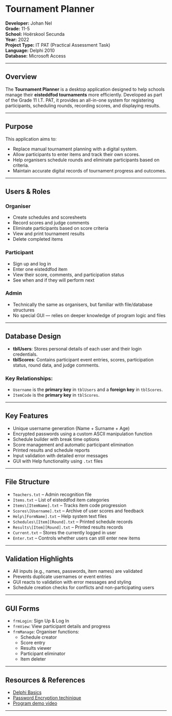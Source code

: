 # Tournament Planner

**Developer:** Johan Nel  
**Grade:** 11-5  
**School:** Hoërskool Secunda  
**Year:** 2022  
**Project Type:** IT PAT (Practical Assessment Task)  
**Language:** Delphi 2010  
**Database:** Microsoft Access

---

## Overview

The **Tournament Planner** is a desktop application designed to help schools manage their **eisteddfod tournaments** more efficiently. Developed as part of the Grade 11 I.T. PAT, it provides an all-in-one system for registering participants, scheduling rounds, recording scores, and displaying results.

---

## Purpose

This application aims to:
- Replace manual tournament planning with a digital system.
- Allow participants to enter items and track their own scores.
- Help organisers schedule rounds and eliminate participants based on criteria.
- Maintain accurate digital records of tournament progress and outcomes.

---

## Users & Roles

### Organiser
- Create schedules and scoresheets
- Record scores and judge comments
- Eliminate participants based on score criteria
- View and print tournament results
- Delete completed items

### Participant
- Sign up and log in
- Enter one eisteddfod item
- View their score, comments, and participation status
- See when and if they will perform next

### Admin
- Technically the same as organisers, but familiar with file/database structures
- No special GUI — relies on deeper knowledge of program logic and files

---

## Database Design

- **tblUsers**: Stores personal details of each user and their login credentials.
- **tblScores**: Contains participant event entries, scores, participation status, round data, and judge comments.

### Key Relationships:
- `Username` is the **primary key** in `tblUsers` and a **foreign key** in `tblScores`.
- `ItemCode` is the **primary key** in `tblScores`.

---

## Key Features

- Unique username generation (Name + Surname + Age)
- Encrypted passwords using a custom ASCII manipulation function
- Schedule builder with break time options
- Score management and automatic participant elimination
- Printed results and schedule reports
- Input validation with detailed error messages
- GUI with Help functionality using `.txt` files

---

## File Structure

- `Teachers.txt` – Admin recognition file
- `Items.txt` – List of eisteddfod item categories
- `Items\[ItemName].txt` – Tracks item code progression
- `Scores\[Username].txt` – Archive of user scores and feedback
- `Help\[FormName].txt` – Help system text files
- `Schedules\[Item][Round].txt` – Printed schedule records
- `Results\[Item][Round].txt` – Printed results records
- `Current.txt` – Stores the currently logged in user
- `Enter.txt` – Controls whether users can still enter new items

---

## Validation Highlights

- All inputs (e.g., names, passwords, item names) are validated
- Prevents duplicate usernames or event entries
- GUI reacts to validation with error messages and styling
- Schedule creation checks for conflicts and non-participating users

---

## GUI Forms

- `frmLogin`: Sign Up & Log In
- `frmView`: View participant details and progress
- `frmManage`: Organiser functions:
  - Schedule creator
  - Score entry
  - Results viewer
  - Participant eliminator
  - Item deleter

---

## Resources & References

- [Delphi Basics](https://www.delphibasics.co.uk/)
- [Password Encryption techinique](https://edn.embarcadero.com/article/28325)
- [Program demo video](https://youtu.be/EJMGtWttWfw)

---
